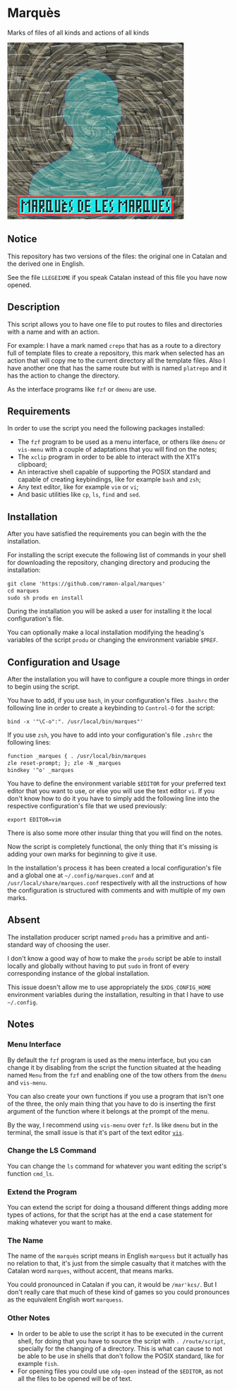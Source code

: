 # Marquès

Marks of files of all kinds and actions of all kinds

![Marquès' Logo](./logo.png)

## Notice

This repository has two versions of the files: the original one in
Catalan and the derived one in English.

See the file `LLEGEIXME` if you speak Catalan instead of this file you
have now opened.

## Description

This script allows you to have one file to put routes to files and
directories with a name and with an action.

For example: I have a mark named `crepo` that has as a route to a
directory full of template files to create a repository, this mark when
selected has an action that will copy me to the current directory all
the template files. Also I have another one that has the same route but
with is named `platrepo` and it has the action to change the directory.

As the interface programs like `fzf` or `dmenu` are use.

## Requirements

In order to use the script you need the following packages installed:
- The `fzf` program to be used as a menu interface, or others like
  `dmenu` or `vis-menu` with a couple of adaptations that you will find
  on the notes;
- The `xclip` program in order to be able to interact with the X11's
  clipboard;
- An interactive shell capable of supporting the POSIX standard and
  capable of creating keybindings, like for example `bash` and `zsh`;
- Any text editor, like for example `vim` or `vi`;
- And basic utilities like `cp`, `ls`, `find` and `sed`.

## Installation

After you have satisfied the requirements you can begin with the the
installation.

For installing the script execute the following list of commands in your
shell for downloading the repository, changing directory and producing
the installation:

    git clone 'https://github.com/ramon-alpal/marques'
    cd marques
    sudo sh produ en install

During the installation you will be asked a user for installing it the
local configuration's file.

You can optionally make a local installation modifying the heading's
variables of the script `produ` or changing the environment variable
`$PREF`.

## Configuration and Usage

After the installation you will have to configure a couple more things
in order to begin using the script.

You have to add, if you use `bash`, in your configuration's files
`.bashrc` the following line in order to create a keybinding to
`Control-O` for the script:

    bind -x '"\C-o":". /usr/local/bin/marques"'

If you use `zsh`, you have to add into your configuration's file `.zshrc`
the following lines:

    function _marques { . /usr/local/bin/marques
    zle reset-prompt; }; zle -N _marques
    bindkey '^o' _marques

You have to define the environment variable `$EDITOR` for your preferred
text editor that you want to use, or else you will use the text editor
`vi`. If you don't know how to do it you have to simply add the following
line into the respective configuration's file that we used previously:

    export EDITOR=vim

There is also some more other insular thing that you will find on
the notes.

Now the script is completely functional, the only thing that it's missing
is adding your own marks for beginning to give it use.

In the installation's process it has been created a local
configuration's file and a global one at `~/.config/marques.conf` and at
`/usr/local/share/marques.conf` respectively with all the instructions
of how the configuration is structured with comments and with multiple
of my own marks.

## Absent

The installation producer script named `produ` has a primitive and
anti-standard way of choosing the user.

I don't know a good way of how to make the `produ` script be able to
install locally and globally without having to put `sudo` in front of
every corresponding instance of the global installation.

This issue doesn't allow me to use appropriately the `$XDG_CONFIG_HOME`
environment variables during the installation, resulting in that I have
to use `~/.config`.

## Notes

### Menu Interface

By default the `fzf` program is used as the menu interface, but you
can change it by disabling from the script the function situated at the
heading named `Menu` from the `fzf` and enabling one of the tow others
from the `dmenu` and `vis-menu`.

You can also create your own functions if you use a program that isn't
one of the three, the only main thing that you have to do is inserting the
first argument of the function where it belongs at the prompt of the menu.

By the way, I recommend using `vis-menu` over `fzf`. Is like `dmenu`
but in the terminal, the small issue is that it's part of the text editor
[`vis`](https://github.com/martanne/vis).

### Change the LS Command

You can change the `ls` command for whatever you want editing the script's
function `cmd_ls`.

### Extend the Program

You can extend the script for doing a thousand different things adding
more types of actions, for that the script has at the end a case statement
for making whatever you want to make.

### The Name

The name of the `marquès` script means in English `marquess` but it
actually has no relation to that, it's just from the simple casualty
that it matches with the Catalan word `marques`, without accent, that
means marks.

You could pronounced in Catalan if you can, it would be `/mar'kɛs/`. But
I don't really care that much of these kind of games so you could
pronounces as the equivalent English wort `marquess`.

### Other Notes

- In order to be able to use the script it has to be executed in
  the current shell, for doing that you have to source the script with
  `. /route/script`, specially for the changing of a directory. This is
  what can cause to not be able to be use in shells that don't follow
  the POSIX standard, like for example `fish`.
- For opening files you could use `xdg-open` instead of the `$EDITOR`,
  as not all the files to be opened will be of text.
